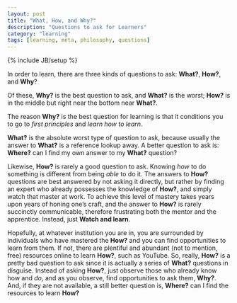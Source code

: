 ```yaml
---
layout: post
title: "What, How, and Why?"
description: "Questions to ask for Learners"
category: "learning"
tags: [learning, meta, philosophy, questions]
---
```

{% include JB/setup %}

In order to learn, there are three kinds of questions to ask: **What?**, **How?**, and **Why**?

Of these, **Why?** is the best question to ask, and **What?** is the worst; **How?** is in the middle but right near the bottom near **What?**.

The reason **Why?** is the best question for learning is that it conditions you to go to *first principles* and *learn how to learn*.

**What?** is the absolute worst type of question to ask, because usually the answer to **What?** is a reference lookup away. A better question to ask is: **Where?** can I find my own answer to my **What?** question?

Likewise, **How?** is rarely a good question to ask. Knowing *how* to do something is different from being *able* to do it. The answers to **How?** questions are best answered by not asking it directly, but rather by finding an expert who already possesses the knowledge of **How?**, and simply watch that master at work. To achieve this level of mastery takes years upon years of honing one’s craft, and the answer to **How?** is rarely succinctly communicable, therefore frustrating both the mentor and the apprentice. Instead, just **Watch and learn**.

Hopefully, at whatever institution you are in, you are surrounded by individuals who have mastered the **How?** and you can find opportunities to learn from them. If not, there are plentiful and abundant (not to mention, free) resources online to learn **How?**, such as YouTube. So, really, **How?** is a pretty bad question to ask since it is actually a series of **What?** questions in disguise. Instead of asking **How?**, just observe those who already know how and *do*, and as you observe, find opportunities to ask them, **Why?**. And, if they are not available, a still better question is, **Where?** can I find the resources to learn **How?**